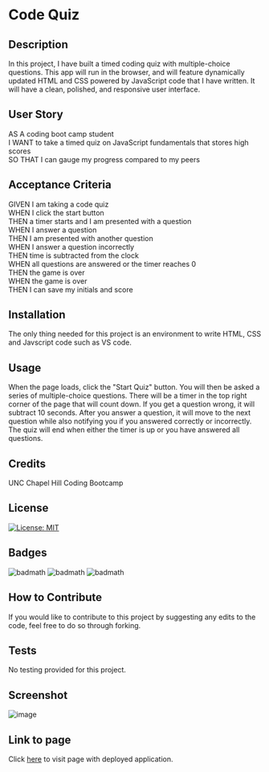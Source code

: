 # Code Quiz

## Description

In this project, I have built a timed coding quiz with multiple-choice questions. This app will run in the browser, and will feature dynamically updated HTML and CSS powered by JavaScript code that I have written. It will have a clean, polished, and responsive user interface. 

## User Story

AS A coding boot camp student </br>
I WANT to take a timed quiz on JavaScript fundamentals that stores high scores </br>
SO THAT I can gauge my progress compared to my peers 

## Acceptance Criteria

GIVEN I am taking a code quiz </br>
WHEN I click the start button </br>
THEN a timer starts and I am presented with a question </br>
WHEN I answer a question </br>
THEN I am presented with another question </br>
WHEN I answer a question incorrectly </br>
THEN time is subtracted from the clock </br>
WHEN all questions are answered or the timer reaches 0 </br>
THEN the game is over </br>
WHEN the game is over </br>
THEN I can save my initials and score 

## Installation

The only thing needed for this project is an environment to write HTML, CSS and Javscript code such as VS code.

## Usage

When the page loads, click the "Start Quiz" button. You will then be asked a series of multiple-choice questions. There will be a timer in the top right corner of the page that will count down. If you get a question wrong, it will subtract 10 seconds. After you answer a question, it will move to the next question while also notifying you if you answered correctly or incorrectly. The quiz will end when either the timer is up or you have answered all questions.

## Credits

UNC Chapel Hill Coding Bootcamp

## License

[![License: MIT](https://img.shields.io/badge/License-MIT-yellow.svg)](https://opensource.org/licenses/MIT)

## Badges

![badmath](https://img.shields.io/badge/html-100%25-blue)
![badmath](https://img.shields.io/badge/css-100%25-blue)
![badmath](https://img.shields.io/badge/javascript-100%25-blue)

## How to Contribute

If you would like to contribute to this project by suggesting any edits to the code, feel free to do so through forking.

## Tests

No testing provided for this project.

## Screenshot

![image](https://user-images.githubusercontent.com/31732675/216482959-c374f7d8-a06c-450c-ac3d-d3eb9a2d02de.png)

## Link to page

Click [here](https://cmizelle10.github.io/Password-Generator/) to visit page with deployed application.
